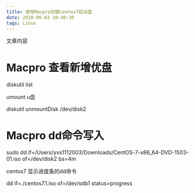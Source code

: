 ```yaml
---
title: 使用Macpro创建centos7启动盘
date: 2020-06-03 10:40:30
tags: Linux
---
```


文章内容
<!--more-->



# Macpro 查看新增优盘

diskutil list

umount u盘

diskutil unmountDisk /dev/disk2

# Macpro dd命令写入

sudo dd if=/Users/yxs1112003/Downloads/CentOS-7-x86_64-DVD-1503-01.iso of=/dev/disk2 bs=4m

centos7 显示进度条的dd命令

dd if=./centos7.1.iso of=/dev/sdb1 status=progress